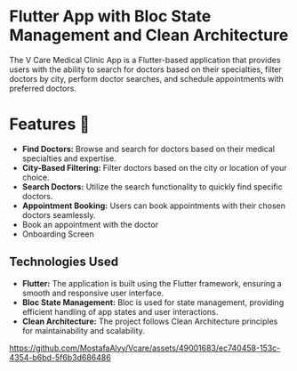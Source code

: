# Flutter App with Bloc State Management and Clean Architecture
The V Care Medical Clinic App is a Flutter-based application that provides users with the ability to search for doctors based on their specialties, filter doctors by city, perform doctor searches, and schedule appointments with preferred doctors.
# Features 🎯
- **Find Doctors:** Browse and search for doctors based on their medical specialties and expertise.
- **City-Based Filtering:** Filter doctors based on the city or location of your choice.
- **Search Doctors:** Utilize the search functionality to quickly find specific doctors.
- **Appointment Booking:** Users can book appointments with their chosen doctors seamlessly.
- Book an appointment with the doctor
- Onboarding Screen

## Technologies Used

- **Flutter:** The application is built using the Flutter framework, ensuring a smooth and responsive user interface.
- **Bloc State Management:** Bloc is used for state management, providing efficient handling of app states and user interactions.
- **Clean Architecture:** The project follows Clean Architecture principles for maintainability and scalability.


https://github.com/MostafaAlyy/Vcare/assets/49001683/ec740458-153c-4354-b6bd-5f6b3d686486


